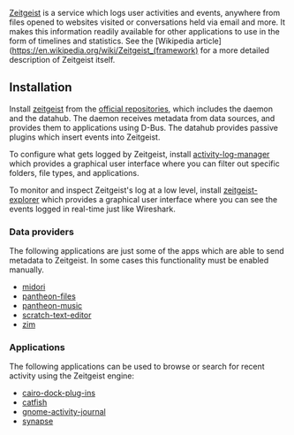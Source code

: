[Zeitgeist](https://launchpad.net/zeitgeist-project) is a service which logs user activities and events, anywhere from files opened to websites visited or conversations held via email and more. It makes this information readily available for other applications to use in the form of timelines and statistics. See the [Wikipedia article](https://en.wikipedia.org/wiki/Zeitgeist_(framework) for a more detailed description of Zeitgeist itself.

## Installation

Install [zeitgeist](https://www.archlinux.org/packages/?name=zeitgeist) from the [official repositories](/index.php/Official_repositories "Official repositories"), which includes the daemon and the datahub. The daemon receives metadata from data sources, and provides them to applications using D-Bus. The datahub provides passive plugins which insert events into Zeitgeist.

To configure what gets logged by Zeitgeist, install [activity-log-manager](https://www.archlinux.org/packages/?name=activity-log-manager) which provides a graphical user interface where you can filter out specific folders, file types, and applications.

To monitor and inspect Zeitgeist's log at a low level, install [zeitgeist-explorer](https://www.archlinux.org/packages/?name=zeitgeist-explorer) which provides a graphical user interface where you can see the events logged in real-time just like Wireshark.

### Data providers

The following applications are just some of the apps which are able to send metadata to Zeitgeist. In some cases this functionality must be enabled manually.

*   [midori](https://www.archlinux.org/packages/?name=midori)
*   [pantheon-files](https://www.archlinux.org/packages/?name=pantheon-files)
*   [pantheon-music](https://www.archlinux.org/packages/?name=pantheon-music)
*   [scratch-text-editor](https://www.archlinux.org/packages/?name=scratch-text-editor)
*   [zim](https://www.archlinux.org/packages/?name=zim)

### Applications

The following applications can be used to browse or search for recent activity using the Zeitgeist engine:

*   [cairo-dock-plug-ins](https://www.archlinux.org/packages/?name=cairo-dock-plug-ins)
*   [catfish](https://www.archlinux.org/packages/?name=catfish)
*   [gnome-activity-journal](https://www.archlinux.org/packages/?name=gnome-activity-journal)
*   [synapse](https://www.archlinux.org/packages/?name=synapse)